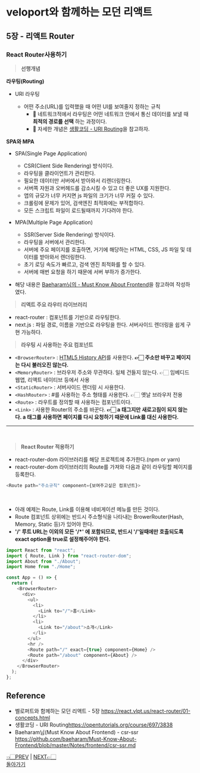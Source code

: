 # veloport와 함께하는 모던 리액트

## 5장 - 리액트 Router

### React Router사용하기

> **선행개념** <br>

**라우팅(Routing)**

- URI 라우팅

  - 어떤 주소(URL)를 입력했을 때 어떤 UI를 보여줄지 정하는 규칙
    - 💫 네트워크적에서 라우팅은 어떤 네트워크 안에서 통신 데이터를 보낼 때 **최적의 경로를 선택** 하는 과정이다.
    - 💫 자세한 개념은 [생활코딩 - URI Routing](https://opentutorials.org/course/697/3838)을 참고하자.

**SPA와 MPA**

- SPA(Single Page Application)

  - CSR(Client Side Rendering) 방식이다.
  - 라우팅을 클라이언트가 관리한다.
  - 필요한 데이터만 서버에서 받아와서 리렌더링한다.
  - 서버쪽 자원과 오버헤드를 감소시킬 수 있고 더 좋은 UX를 지원한다.
  - 앱의 규모가 너무 커지면 js 파일의 크기가 너무 커질 수 있다.
  - 크롤링에 문제가 있어, 검색엔진 최적화에는 부적합하다.
  - 모든 스크립트 파일이 로드될때까지 기다려야 한다.

- MPA(Multiple Page Application)

  - SSR(Server Side Rendering) 방식이다.
  - 라우팅을 서버에서 관리한다.
  - 서버에 주요 페이지를 호출하면, 거기에 해당하는 HTML, CSS, JS 파일 및 데이터를 받아와서 렌더링한다.
  - 초기 로딩 속도가 빠르고, 검색 엔진 최적화를 할 수 있다.
  - 서버에 매번 요청을 하기 때문에 서버 부하가 증가한다.

- 해당 내용은 [Baeharam님의 - Must Know About Frontend](https://github.com/baeharam/Must-Know-About-Frontend/blob/master/Notes/frontend/csr-ssr.md)을 참고하여 작성하였다.

> **리액트 주요 라우터 라이브러리**

- react-router : 컴포넌트를 기반으로 라우팅한다.
- next.js : 파일 경로, 이름을 기반으로 라우팅을 한다. 서버사이드 렌더링을 쉽게 구현 가능하다.

> **라우팅 시 사용하는 주요 컴포넌트**

- `<BrowserRouter>` : [HTML5 History API](https://developer.mozilla.org/ko/docs/Web/API/History)를 사용한다. **👉🏻 주소만 바꾸고 페이지는 다시 불러오진 않는다.**
- `<MemoryRouter>` : 브라우저 주소와 무관하다. 일체 건들지 않는다. 👉🏻 임베디드 웹앱, 리액트 네이티브 등에서 사용
- `<StaticRouter>` : 서버사이드 렌더링 시 사용한다.
- `<HashRouter>` : #를 사용하는 주소 형태를 사용한다. 👉🏻 옛날 브라우저 전용
- `<Route>` : 라우트를 정의할 때 사용하는 컴포넌트이다.
- `<Link>` : 사용한 Router의 주소를 바꾼다. **👉🏻 a 태그지만 새로고침이 되지 않는다. a 태그를 사용하면 페이지를 다시 요청하기 때문에 Link를 대신 사용한다.**
<hr><br>

> **React Router 적용하기**

- react-router-dom 라이브러리를 해당 프로젝트에 추가한다.(npm or yarn)
- react-router-dom 라이브러리의 Route를 가져와 다음과 같이 라우팅할 페이지를 등록한다.

```javascript
<Route path="주소규칙" component={보여주고싶은 컴포넌트}>
```

<br>

- 아래 예제는 Route, Link를 이용해 네비게이션 메뉴를 만든 것이다.
- Route 컴포넌트 상위에는 반드시 주소형식을 나타내는 BrowerRouter(Hash, Memory, Static 등)가 있어야 한다.
- **'/' 루트 URL는 이외의 모든 '/\*' 에 포함되므로, 반드시 '/'일때에만 호출되도록 exact option을 true로 설정해주어야 한다.**

```javascript
import React from "react";
import { Route, Link } from "react-router-dom";
import About from "./About";
import Home from "./Home";

const App = () => {
  return (
    <BrowserRouter>
      <div>
        <ul>
          <li>
            <Link to="/">홈</Link>
          </li>
          <li>
            <Link to="/about">소개</Link>
          </li>
        </ul>
        <hr />
        <Route path="/" exact={true} component={Home} />
        <Route path="/about" component={About} />
      </div>
    </BrowserRouter>
  );
};
```

## Reference

- 벨로퍼트와 함께하는 모던 리액트 - 5장 <https://react.vlpt.us/react-router/01-concepts.html>
- 생활코딩 - URI Routing<https://opentutorials.org/course/697/3838>
- Baeharam님(Must Know About Frontend) - csr-ssr <https://github.com/baeharam/Must-Know-About-Frontend/blob/master/Notes/frontend/csr-ssr.md>
  <br>

[👈🏻PREV](https://github.com/ss-won/veloport-react) |
[NEXT👉🏻](https://github.com/ss-won/veloport-react/blob/master/Ch5/2.md) <br>
[돌아가기](https://github.com/ss-won/veloport-react)

